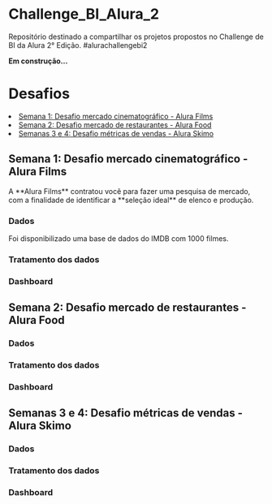 # Challenge_BI_Alura_2
Repositório destinado a compartilhar os projetos propostos no Challenge de BI da Alura 2° Edição. 
#alurachallengebi2

<p><b>Em construção...</b></p>

<h1>Desafios</h1>

  <li><a href="#week01"> Semana 1: Desafio mercado cinematográfico - Alura Films</a></li>
  <li><a href="#week02"> Semana 2: Desafio mercado de restaurantes - Alura Food</a></li>
  <li><a href="#week03"> Semanas 3 e 4: Desafio métricas de vendas - Alura Skimo </a></li>
  
 <!--Título da semana 1 -->
 <h2><a id="week01"</a>Semana 1: Desafio mercado cinematográfico - Alura Films</h2>
  <p>A **Alura Films** contratou você para fazer uma pesquisa de mercado, com a finalidade de identificar a **seleção ideal** de elenco e produção.</p>
  <h3><strong>Dados</strong></h3>
    <p>Foi disponibilizado uma base de dados do IMDB com 1000 filmes.</p>
    
  <h3><strong>Tratamento dos dados</strong></h3>
  
  <h3><strong>Dashboard</strong></h3>
  
  
 <!--Título da semana 2 -->
 <h2><a id="week02"</a>Semana 2: Desafio mercado de restaurantes - Alura Food</h2>
 
  <h3><strong>Dados</strong></h3>
    
  <h3><strong>Tratamento dos dados</strong></h3>
  
  <h3><strong>Dashboard</strong></h3>
 
 
  <!--Título da semana 3 e 4 -->
 <h2><a id="week03"</a>Semanas 3 e 4: Desafio métricas de vendas - Alura Skimo</h2>
 
  <h3><strong>Dados</strong></h3>
    
    
  <h3><strong>Tratamento dos dados</strong></h3>
  
  <h3><strong>Dashboard</strong></h3>
